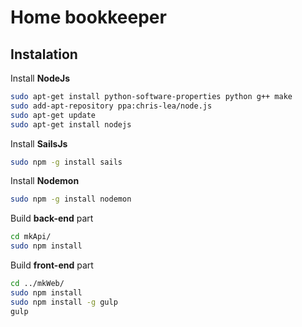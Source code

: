 # Home bookkeeper
## Instalation
Install **NodeJs**
```sh
sudo apt-get install python-software-properties python g++ make
sudo add-apt-repository ppa:chris-lea/node.js
sudo apt-get update
sudo apt-get install nodejs
```
Install **SailsJs**
```sh
sudo npm -g install sails
```
Install **Nodemon**
```sh
sudo npm -g install nodemon
```
Build **back-end** part
```sh
cd mkApi/
sudo npm install
```
Build **front-end** part
```sh
cd ../mkWeb/
sudo npm install
sudo npm install -g gulp
gulp
```
